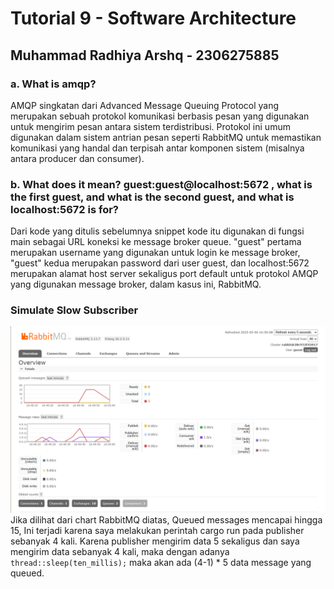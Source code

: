 # Tutorial 9 - Software Architecture

## Muhammad Radhiya Arshq - 2306275885

### a. What is amqp?
AMQP singkatan dari Advanced Message Queuing Protocol yang merupakan sebuah protokol komunikasi berbasis pesan yang digunakan untuk mengirim pesan antara sistem terdistribusi. Protokol ini umum digunakan dalam sistem antrian pesan seperti RabbitMQ untuk memastikan komunikasi yang handal dan terpisah antar komponen sistem (misalnya antara producer dan consumer).


### b. What does it mean? guest:guest@localhost:5672 , what is the first guest, and what is the second guest, and what is localhost:5672 is for?
Dari kode yang ditulis sebelumnya snippet kode itu digunakan di fungsi main sebagai URL koneksi ke message broker queue. "guest" pertama merupakan username yang digunakan untuk login ke message broker, "guest" kedua merupakan password dari user guest, dan localhost:5672 merupakan alamat host server sekaligus port default untuk protokol AMQP yang digunakan message broker, dalam kasus ini, RabbitMQ.

### Simulate Slow Subscriber
![alt text](image_1.png)
Jika dilihat dari chart RabbitMQ diatas, Queued messages mencapai hingga 15, Ini terjadi karena saya melakukan perintah cargo run pada publisher sebanyak 4 kali. Karena publisher mengirim data 5 sekaligus dan saya mengirim data sebanyak 4 kali, maka dengan adanya `thread::sleep(ten_millis);` maka akan ada (4-1) * 5 data message yang queued.